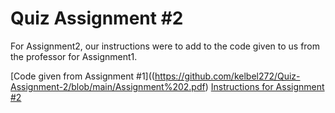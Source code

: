 # Quiz Assignment #2 

For Assignment2, our instructions were to add to the code given to us from the professor for Assignment1. 



[Code given from Assignment #1]((https://github.com/kelbel272/Quiz-Assignment-2/blob/main/Assignment%202.pdf)
[Instructions for Assignment #2](https://github.com/kelbel272/Quiz-Assignment-2/blob/main/Assignment%202.pdf)
